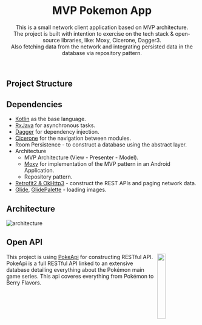 <h1 align="center">MVP Pokemon App</h1>

<p align="center">  
This is a small network client application based on MVP architecture.
<br>The project is built with intention to exercise on the tech stack & open-source libraries, like: Moxy, Cicerone, Dagger3.
<br>Also fetching data from the network and integrating persisted data in the database via repository pattern.
</p>
</br>

## Project Structure
<p align="center">
<imgsrc="https://drive.google.com/uc?export=view&id=12KT_-bGHzJWDQ18MR4_7VTFerb-XRNlH">
</p>

## Dependencies
- [Kotlin](https://kotlinlang.org/) as the base language.
- [RxJava](http://reactivex.io/) for asynchronous tasks.
- [Dagger](https://dagger.dev/) for dependency injection.
- [Cicerone](https://github.com/terrakok/Cicerone) for the navigation between modules.
- Room Persistence - to construct a database using the abstract layer.
- Architecture
  - MVP Architecture (View - Presenter - Model).
  - [Moxy](https://github.com/moxy-community/Moxy) for implementation of the MVP pattern in an Android Application.
  - Repository pattern.
- [Retrofit2 & OkHttp3](https://github.com/square/retrofit) - construct the REST APIs and paging network data.
- [Glide](https://github.com/bumptech/glide), [GlidePalette](https://github.com/florent37/GlidePalette) - loading images.

## Architecture
![architecture](https://miro.medium.com/max/1024/0*4E8U5YuG22bLp4h8.)

## Open API

<img src="https://user-images.githubusercontent.com/24237865/83422649-d1b1d980-a464-11ea-8c91-a24fdf89cd6b.png" align="right" width="21%"/>

This project is using [PokeApi](https://pokeapi.co/) for constructing RESTful API. 
PokeApi is a full RESTful API linked to an extensive database detailing everything about the Pokémon main game series.
This api coveres everything from Pokémon to Berry Flavors.

